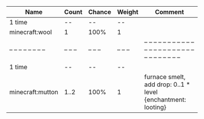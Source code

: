 | Name             | Count | Chance | Weight | Comment                                                      |
| ---------------- | ----- | ------ | ------ | ------------------------------------------------------------ |
| 1 time           |    -- |     -- |     -- |                                                              |
| minecraft:wool   |     1 |   100% |      1 |                                                              |
| – – – – – – – –  | – – – | – – –  | – – –  | – – – – – – – – – – – – – – – – – – – – – – – – – – – – – –  |
| 1 time           |    -- |     -- |     -- |                                                              |
| minecraft:mutton |  1..2 |   100% |      1 | furnace smelt, add drop: 0..1 * level {enchantment: looting} |